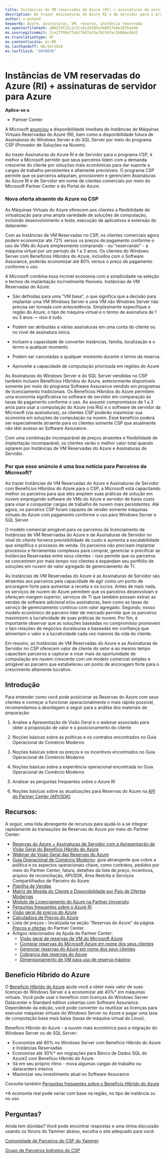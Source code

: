 ```yaml
---
title: Instâncias de VM reservadas do Azure (RI) + assinaturas de servidor para Azure | Partner Center
description: Ao trazer Assinaturas do Azure RI e de Servidor para o programa CSP, é melhor permitir que nossos parceiros lidem com a demanda crescente do cliente por soluções mais econômicas para dar suporte a cargas de trabalho persistentes e altamente previsíveis. O programa CSP permite que os parceiros adquiram, provisionem e gerenciem Assinaturas do Azure RI e de Servidor em nome de clientes comerciais por meio do Microsoft Partner Center e do Portal do Azure.
author: v-petand
keywords: Azure, assinaturas, VM, reserva, instância reservada
ms.openlocfilehash: a86274f22c2c2cc8c24105e3b8937e6e297bae9d
ms.sourcegitcommit: 2ce27f09e77eb1f6d7a33e7b154fec3b80ae36d1
ms.translationtype: HT
ms.contentlocale: pt-BR
ms.lasthandoff: 06/19/2018
ms.locfileid: "2076036"
---
```

# <a name="azure-reserved-vm-instances-ri--server-subscriptions-for-azure"></a>Instâncias de VM reservadas do Azure (RI) + assinaturas de servidor para Azure

**Aplica-se a**

-  Partner Center
 
A Microsoft [anunciou](https://blogs.partner.microsoft.com/mpn/better-together-azure-reserved-instances-server-subscriptions/?ln=en-us) a disponibilidade imediata de Instâncias de Máquinas Virtuais Reservadas do Azure (RI), bem como a disponibilidade futura de Assinaturas do Windows Server e do SQL Server por meio do programa CSP (Provedor de Soluções na Nuvem). 

Ao trazer Assinaturas do Azure RI e de Servidor para o programa CSP, é melhor a Microsoft permitir que seus parceiros lidem com a demanda crescente do cliente por soluções mais econômicas para dar suporte a cargas de trabalho persistentes e altamente previsíveis. O programa CSP permite que os parceiros adquiram, provisionem e gerenciem Assinaturas do Azure RI e de Servidor em nome de clientes comerciais por meio do Microsoft Partner Center e do Portal do Azure.  
 
### <a name="compelling-new-azure-offer-in-csp"></a>Nova oferta atraente do Azure no CSP 

As Máquinas Virtuais do Azure oferecem aos clientes a flexibilidade de virtualização para uma ampla variedade de soluções de computação, incluindo desenvolvimento e teste, execução de aplicativos e extensão do datacenter.  

Com as Instâncias de VM Reservadas no CSP, os clientes comerciais agora podem economizar até 72% versus os preços de pagamento conforme o uso de VMs do Azure simplesmente comprando - ou "reservando" - a máquina virtual por um período de 1 a 3 anos. Os clientes do Windows Server com Benefícios Híbridos do Azure, incluídos com o Software Assurance, poderão economizar até 80% versus o preço do pagamento conforme o uso.  

A Microsoft combina essa incrível economia com a simplicidade na seleção e termos de implantação incrivelmente flexíveis. Instâncias de VM Reservadas do Azure:  

-   São definidas para uma "VM base", o que significa que a decisão para implantar uma VM Windows Server e uma VM não Windows Server não precisa ser tomada com antecedência. Simplesmente especifique a região do Azure, o tipo de máquina virtual e o termo de assinatura de 1 ou 3 anos — isso é tudo. 

-   Podem ser atribuídas a várias assinaturas em uma conta do cliente ou no nível de assinatura única.  

-   Incluem a capacidade de converter instâncias, família, localização e o termo a qualquer momento.  

-   Podem ser canceladas a qualquer momento durante o termo da reserva.  

-   Aproveite a capacidade de computação priorizada em regiões do Azure 
 
As Assinaturas do Windows Server e do SQL Server vendidas no CSP também incluem Benefícios Híbridos do Azure, anteriormente disponíveis somente por meio do programa Software Assurance vendido em programas de licenciamento tradicionais. Os Benefícios Híbridos do Azure permitem uma economia significativa no software de servidor em comparação às taxas de pagamento conforme o uso. Ao assumir compromissos de 1 a 3 anos para usar a computação do Azure (via RIs) e o software de servidor da Microsoft (via assinaturas), os clientes CSP poderão maximizar sua economia em soluções de computação na nuvem. Esse benefício poderá ser especialmente atraente para os clientes somente CSP que atualmente não têm acesso ao Software Assurance. 

Com uma combinação incomparável de preços atraentes e flexibilidade de implantação incomparável, os clientes verão o melhor valor total quando optarem por Instâncias de VM Reservadas do Azure e Assinaturas de Servidor. 
 
### <a name="why-is-this-announcement-good-news-for-microsoft-partners"></a>Por que esse anúncio é uma boa notícia para Parceiros da Microsoft? 

Ao trazer Instâncias de VM Reservadas do Azure e Assinaturas de Servidor com Benefícios Híbridos do Azure para o CSP, a Microsoft está capacitando melhor os parceiros para que eles ampliem suas práticas de solução em nuvem empregando software de VMs do Azure e servidor de baixo custo para visar e conquistar cargas de trabalho de nuvem mais persistentes. Até agora, os parceiros CSP foram capazes de vender somente máquinas virtuais do Azure com pagamento conforme o uso para Windows Server e SQL Server.  

O modelo comercial amigável para os parceiros de licenciamento de Instâncias de VM Reservadas do Azure e de Assinaturas de Servidor no nível do cliente fornece previsibilidade de custo e aumenta a escalabilidade que simplifica o processo de venda. Os parceiros não precisam implantar processos e ferramentas complexos para comprar, gerenciar e precificar as Instâncias Reservadas entre seus clientes - isso permite que os parceiros se concentrem por mais tempo nos clientes e expandam seu portfólio de soluções em nuvem de valor agregado de gerenciamento de TI. 

As Instâncias de VM Reservadas do Azure e as Assinaturas de Servidor são atraentes aos parceiros pela capacidade de agir como um ponto de ancoragem forte para aumentar a receita e os lucros. Antes de mais nada, os serviços de nuvem do Azure permitem que os parceiros desenvolvam e ofereçam margem superior, serviços de TI que também possam extrair as vendas de software adicional e/ou assinaturas, bem como as taxas de serviço de gerenciamento contínuo com valor agregado. Segundo, nosso modelo econômico de parceiro líder de mercado permite que os parceiros maximizem a lucratividade de suas práticas de nuvem. Por fim, é importante observar que as soluções baseadas no compromisso promovem o tipo relações de negócios duradouras e baseadas em confiança que alimentam o valor e a lucratividade cada vez maiores da vida do cliente.  

Em resumo, as Instâncias de VM Reservadas do Azure e as Assinaturas de Servidor no CSP oferecem valor de cliente do setor e ao mesmo tempo capacitam parceiros a capturar e visar mais da oportunidade de computação em nuvem crescente com um modelo comercial simples e amigável ao parceiro que estabeleceu um ponto de ancoragem forte para o crescimento altamente lucrativo.  
 
## <a name="getting-started"></a>Introdução

Para entender como você pode posicionar as Reservas do Azure com seus clientes e começar a funcionar operacionalmente o mais rápido possível, recomendamos a abordagem a seguir para a análise dos materiais de preparação:

1.  Analise a Apresentação de Visão Geral e o webinar associado para obter a proposição de valor e o posicionamento do cliente

2.  Noções básicas sobre as políticas e os contratos encontrados no Guia Operacional de Comércio Moderno

3.  Noções básicas sobre os preços e os incentivos encontrados no Guia Operacional de Comércio Moderno

4.  Noções básicas sobre a experiência operacional encontrada no Guia Operacional de Comércio Moderno

5.  Analisar as perguntas frequentes sobre o Azure RI

6.  Noções básicas sobre as atualizações para Reservas do Azure na [API do Partner Center (API/SDK)](https://docs.microsoft.com/en-us/partner-center/develop/purchase-azure-reserved-vm-instances)

## <a name="resources"></a>Recursos: 

A seguir, uma lista abrangente de recursos para ajudá-lo a se integrar rapidamente às transações de Reservas do Azure por meio do Partner Center: 
-   [Reservas do Azure + Assinaturas de Servidor com a Apresentação de Visão Geral do Benefício Híbrido do Azure](https://www.yammer.com/cloudpartnercommunity/#/files/133462305)
-   [Webinar de Visão Geral das Reservas do Azure](https://commercial-licensing.eventbuilder.com/Reserved_Instances_in_CSP_May_Option_1)
-   [Guia Operacional de Comércio Moderno](http://assetsprod.microsoft.com/mpn/Partner-Center-Modern-Commerce-Operating-Guide.docx): guia abrangente que cobre a política e os aspectos operacionais chave, como contratos, pedidos por meio do Partner Center, fatura, detalhes da lista de preço, incentivos, arquivo de reconciliação, API/SDK, Área Restrita e Serviços Compartilhados de Parceiro do Azure.
-   [Planilha de Vendas](http://assetsprod.microsoft.com/mpn/Azure-RI-Sales-Sheet-CSP.pdf)
-   [Matriz de Moeda do Cliente e Disponibilidade por País de Ofertas Modernas](http://assetsprod.microsoft.com/modern-offers-country-currency-availability.xlsx)
-   [Módulo de Licenciamento do Azure na Partner University](https://aka.ms/azure_partner_licensing)
-   [Perguntas frequentes sobre o Azure RI](https://www.yammer.com/cloudpartnercommunity/#/files/133462302)
-   [Visão geral de preços do Azure](https://azure.microsoft.com/en-us/pricing/#explore-cost)
-   [Calculadora de Preços do Azure](https://azure.microsoft.com/en-us/pricing/calculator/)
-   Lista de preços – localizada na seção "Reservas do Azure" da página [Preços e ofertas](https://partnercenter.microsoft.com/en-us/pcv/sales) do Partner Center.
-   Artigos relacionados da Ajuda do Partner Center:
    -   [Visão geral de reservas de VM do Microsoft Azure](https://go.microsoft.com/fwlink/?linkid=872806)
    -   [Comprar reservas do Microsoft Azure em nome dos seus clientes](https://go.microsoft.com/fwlink/?linkid=872807)
    -   [Gerenciar reservas do Azure em nome dos seus clientes](https://go.microsoft.com/fwlink/?linkid=872808)
    -   [Cobrança das reservas do Azure](https://go.microsoft.com/fwlink/?linkid=872809)
    -   [Dimensionamento de VM para uso de reserva máximo](https://go.microsoft.com/fwlink/?linkid=872810)

## <a name="azure-hybrid-benefit"></a>Benefício Híbrido do Azure
O [Benefício Híbrido do Azure](https://azure.microsoft.com/en-us/pricing/hybrid-benefit) ajuda você a obter mais valor de suas licenças do Windows Server e a economizar até 40%* em máquinas virtuais. Você pode usar o benefício com licenças do Windows Server Datacenter e Standard edition cobertas com Software Assurance. Dependendo da edição, você pode converter ou reutilizar as licenças para executar máquinas virtuais do Windows Server no Azure e pagar uma taxa de computação base mais baixa (taxas de máquina virtual do Linux).

Benefício Híbrido do Azure - a nuvem mais econômica para a migração do Windows Server ou do SQL Server:
-   Economize até 80% no Windows Server com Benefício Híbrido do Azure e Instâncias Reservadas
-   Economize até 30%* em migrações para Banco de Dados SQL do Azure2 com Benefício Híbrido do Azure
-   Vá em seu próprio ritmo - mova algumas cargas de trabalho ou datacenters inteiros
-   Maximizar seu investimento atual no Software Assurance

Consulte também [Perguntas frequentes sobre o Benefício Híbrido do Azure](https://azure.microsoft.com/en-us/pricing/hybrid-benefit/faq/)

*A economia real pode variar com base na região, no tipo de instância ou no uso

## <a name="questions"></a>Perguntas?
Ainda tem dúvidas?  Você pode encontrar respostas e uma ótima discussão usando os fóruns do Yammer abaixo, escolha o site adequado para você:

[Comunidade de Parceiros do CSP do Yammer](https://www.yammer.com/cloudpartnercommunity/#/threads/inGroup?type=in_group&feedId=4989124&trk_event=ticker)

[Grupo de Parceiros Indiretos do CSP](https://www.yammer.com/cloudpartnercommunity/#/threads/inGroup?type=in_group&feedId=6392971)

